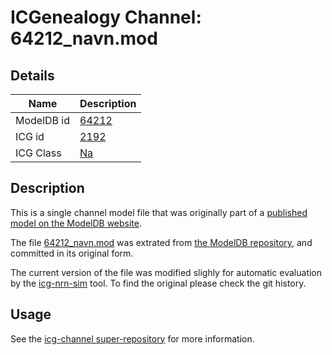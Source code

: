 # ICGenealogy Channel: 64212\_navn.mod

## Details

Name | Description
---- | -----------
ModelDB id | [64212](http://senselab.med.yale.edu/ModelDB/ShowModel.cshtml?model=64212)
ICG id | [2192](http://icg.neurotheory.ox.ac.uk/channels/2/2192)
ICG Class | [Na](http://icg.neurotheory.ox.ac.uk/channels/2)

## Description

This is a single channel model file that was originally part of a [published model on the ModelDB website](http://senselab.med.yale.edu/mModelDB/ShowModel.cshtml?model=64212).


The file [64212\_navn.mod](64212_navn.mod) was extrated from [the ModelDB repository](http://senselab.med.yale.edu/ModelDB/ShowModel.cshtml?model=64212), and committed in its original form.

The current version of the file was modified slighly for automatic evaluation by the [icg-nrn-sim](https://github.com/icgenealogy/icg-nrn-sim) tool. To find the original please check the git history.


## Usage

See the [icg-channel super-repository](https://github.com/icgenealogy/icg-channels) for more information.